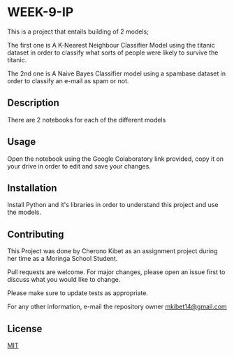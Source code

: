 # WEEK-9-IP

This is a project that entails building of 2 models;

The first one is A K-Nearest Neighbour Classifier Model using the titanic dataset in order to classify what sorts of people were likely to survive the titanic.

The 2nd one is A Naive Bayes Classifier model using a spambase dataset in order to classify an e-mail as spam or not.

## Description
There are 2 notebooks for each of the different models

## Usage
Open the notebook using the Google Colaboratory link provided, copy it on your drive in order to edit and save your changes.

## Installation
Install Python and it's libraries in order to understand this project and use the models.

## Contributing
This Project was done by Cherono Kibet as an assignment project during her time as a Moringa School Student.

Pull requests are welcome. For major changes, please open an issue first to discuss what you would like to change.

Please make sure to update tests as appropriate.

For any other information, e-mail the repository owner mkibet14@gmail.com

## License
[MIT](https://choosealicense.com/licenses/mit/)
